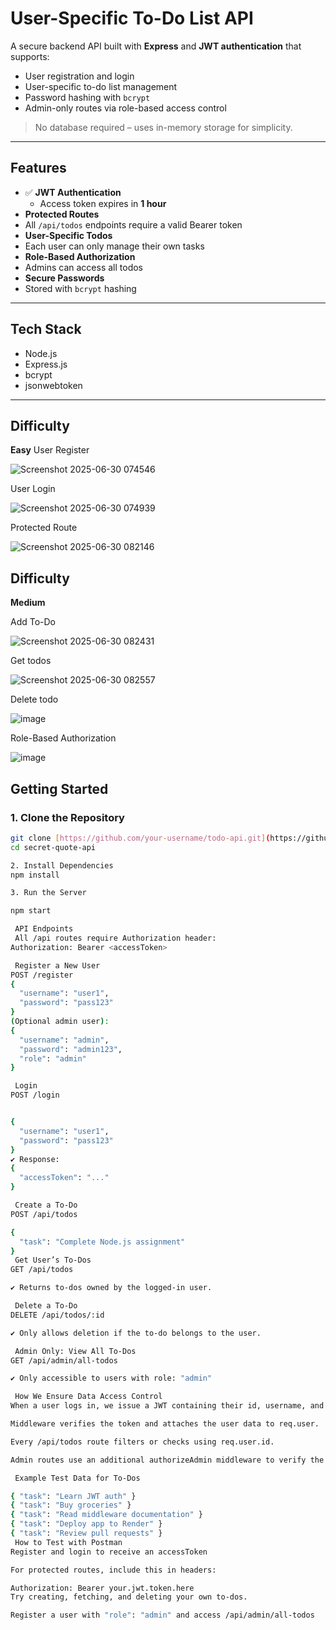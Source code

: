 #  User-Specific To-Do List API

A secure backend API built with **Express** and **JWT authentication** that supports:

-  User registration and login  
-  User-specific to-do list management  
-  Password hashing with `bcrypt`  
-  Admin-only routes via role-based access control  

>  No database required – uses in-memory storage for simplicity.

---

##  Features

- ✅ **JWT Authentication**  
  - Access token expires in **1 hour**
-  **Protected Routes**  
  - All `/api/todos` endpoints require a valid Bearer token
-  **User-Specific Todos**  
  - Each user can only manage their own tasks
-  **Role-Based Authorization**  
  - Admins can access all todos
-  **Secure Passwords**  
  - Stored with `bcrypt` hashing

---

## Tech Stack

- Node.js
- Express.js
- bcrypt
- jsonwebtoken

---

##  Difficulty

**Easy**
User Register

![Screenshot 2025-06-30 074546](https://github.com/user-attachments/assets/d88e6889-91b0-46d3-9038-709b65609567)

User Login

![Screenshot 2025-06-30 074939](https://github.com/user-attachments/assets/898100ee-1b87-4ff2-b7c4-fc6d3fc4a533)

Protected Route

![Screenshot 2025-06-30 082146](https://github.com/user-attachments/assets/138b509e-cfa8-463d-bfd8-e302992f0b7c)

##  Difficulty

**Medium**

Add To-Do

![Screenshot 2025-06-30 082431](https://github.com/user-attachments/assets/286cf6a5-f718-4c9e-8269-a5742ee45523)

Get todos


![Screenshot 2025-06-30 082557](https://github.com/user-attachments/assets/1d1c360d-7563-4688-8029-14fe11a2d5ce)

Delete todo

![image](https://github.com/user-attachments/assets/30fdf910-a497-4d73-9113-8524b09eb300)

Role-Based Authorization

![image](https://github.com/user-attachments/assets/7cf6588c-4679-4c1e-9e9a-d13778eefd2f)



##  Getting Started

### 1. Clone the Repository

```bash
git clone [https://github.com/your-username/todo-api.git](https://github.com/shybash-shaik/week_03/edit/main/secret-quote-api/)
cd secret-quote-api

2. Install Dependencies
npm install

3. Run the Server

npm start

 API Endpoints
 All /api routes require Authorization header:
Authorization: Bearer <accessToken>

 Register a New User
POST /register
{
  "username": "user1",
  "password": "pass123"
}
(Optional admin user):
{
  "username": "admin",
  "password": "admin123",
  "role": "admin"
}

 Login
POST /login


{
  "username": "user1",
  "password": "pass123"
}
✔️ Response:
{
  "accessToken": "..."
}

 Create a To-Do
POST /api/todos

{
  "task": "Complete Node.js assignment"
}
 Get User’s To-Dos
GET /api/todos

✔️ Returns to-dos owned by the logged-in user.

 Delete a To-Do
DELETE /api/todos/:id

✔️ Only allows deletion if the to-do belongs to the user.

 Admin Only: View All To-Dos
GET /api/admin/all-todos

✔️ Only accessible to users with role: "admin"

 How We Ensure Data Access Control
When a user logs in, we issue a JWT containing their id, username, and role.

Middleware verifies the token and attaches the user data to req.user.

Every /api/todos route filters or checks using req.user.id.

Admin routes use an additional authorizeAdmin middleware to verify the user’s role.

 Example Test Data for To-Dos

{ "task": "Learn JWT auth" }
{ "task": "Buy groceries" }
{ "task": "Read middleware documentation" }
{ "task": "Deploy app to Render" }
{ "task": "Review pull requests" }
 How to Test with Postman
Register and login to receive an accessToken

For protected routes, include this in headers:

Authorization: Bearer your.jwt.token.here
Try creating, fetching, and deleting your own to-dos.

Register a user with "role": "admin" and access /api/admin/all-todos

